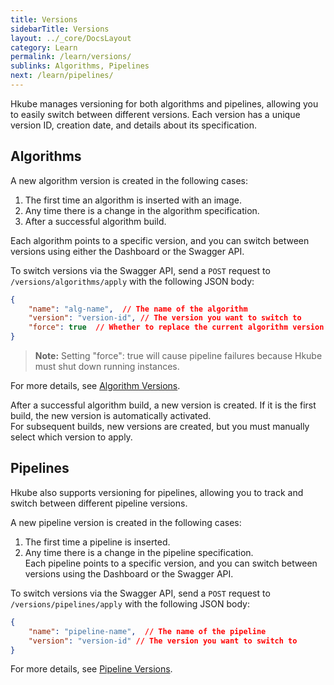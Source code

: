 ```yaml
---
title: Versions
sidebarTitle: Versions
layout: ../_core/DocsLayout
category: Learn
permalink: /learn/versions/
sublinks: Algorithms, Pipelines
next: /learn/pipelines/
---
```


Hkube manages versioning for both algorithms and pipelines, allowing you to easily switch between different versions.
Each version has a unique version ID, creation date, and details about its specification.

## Algorithms
A new algorithm version is created in the following cases:  
1) The first time an algorithm is inserted with an image.  
2) Any time there is a change in the algorithm specification.  
3) After a successful algorithm build.   

Each algorithm points to a specific version, and you can switch between versions using either the Dashboard or the Swagger API.

To switch versions via the Swagger API, send a `POST` request to `/versions/algorithms/apply` with the following JSON body:
```json
{
    "name": "alg-name",  // The name of the algorithm
    "version": "version-id", // The version you want to switch to
    "force": true  // Whether to replace the current algorithm version for running instances
}
```
> **Note:** Setting "force": true will cause pipeline failures because Hkube must shut down running instances.

For more details, see [Algorithm Versions](/spec/#tag/Algorithm-Versions).

After a successful algorithm build, a new version is created. If it is the first build, the new version is automatically activated.  
For subsequent builds, new versions are created, but you must manually select which version to apply.

## Pipelines
Hkube also supports versioning for pipelines, allowing you to track and switch between different pipeline versions.

A new pipeline version is created in the following cases:  
1) The first time a pipeline is inserted.  
2) Any time there is a change in the pipeline specification.  
Each pipeline points to a specific version, and you can switch between versions using the Dashboard or the Swagger API.

To switch versions via the Swagger API, send a `POST` request to `/versions/pipelines/apply` with the following JSON body:
```json
{
    "name": "pipeline-name",  // The name of the pipeline
    "version": "version-id" // The version you want to switch to
}

```
For more details, see [Pipeline Versions](/spec/#tag/Pipeline-Versions).
